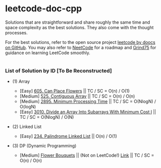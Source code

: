 # leetcode-doc-cpp
Solutions that are straightforward and share roughly the same time and space complexity as the best solutions. They also come with the thought processes.

For the best solutions, refer to the open source project <a href="https://github.com/doocs/leetcode/tree/main/solution">leetcode by doocs on GitHub</a>. You may also refer to <a href="https://neetcode.io/">NeetCode</a> for a roadmap and <a href="https://www.techinterviewhandbook.org/grind75">Grind75</a> for guidance on learning LeetCode smoothly.
<br><br>

### List of Solution by ID [To Be Reconstructed]

- (1) Array
  - [Easy] [605. Can Place Flowers](https://github.com/yu-cheng-kuo-28/leetcode-doc-cpp/tree/main/solutions/0600-0699/0605.Can%20Place%20Flowers)  ||  TC / SC = O(n) / O(1)
  - [Medium] [525. Contiguous Array](https://github.com/yu-cheng-kuo-28/leetcode-doc-cpp/tree/main/solutions/0500-0599/525.Contiguous%20Array)  ||  TC / SC = O(n) / O(n)
  - [Medium] [2895. Minimum Processing Time](https://github.com/yu-cheng-kuo-28/leetcode-doc-cpp/tree/main/solutions/2800-2899/2895.%20Minimum%20Processing%20Time)  ||  TC / SC = O(NlogN) / O(logN)
  - [Easy] [3010. Divide an Array Into Subarrays With Minimum Cost I](https://github.com/yu-cheng-kuo-28/leetcode-doc-cpp/tree/main/solutions/3000-3099/3010.%20Divide%20an%20Array%20Into%20Subarrays%20With%20Minimum%20Cost%20I)  ||  TC / SC = O(NlogN) / O(N)

- (2) Linked List
  - [Easy] [234. Palindrome Linked List](https://github.com/yu-cheng-kuo-28/leetcode-doc-cpp/tree/main/solutions/0200-0299/234.%20Palindrome%20Linked%20List)  ||  O(n) / O(1)

- (3) DP (Dynamic Programming)
  - [Medium] [Flower Bouquets](https://github.com/yu-cheng-kuo-28/leetcode-doc-cpp/tree/main/solutions/others/Flower%20Bouquets) || (Not on LeetCode!) [Link](https://leetcode.com/discuss/interview-question/365425/coinlist-oa-2019-nuclear-rods) ||  TC / SC = O(n) / O(n)